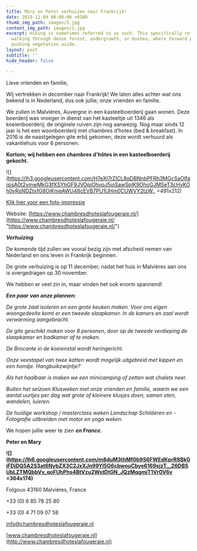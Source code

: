 ```yaml
---
title: Mary en Peter verhuizen naar Frankrijk!
date: 2019-11-09 00:00:00 +0100
thumb_img_path: images/1.jpg
content_img_path: images/1.jpg
excerpt: Hiking is sometimes referred to as such. This specifically refers to difficult
  walking through dense forest, undergrowth, or bushes, where forward progress requires
  pushing vegetation aside.
layout: post
subtitle: ''
hide_header: false

---
```

Lieve vrienden en familie,

Wij vertrekken in december naar Frankrijk! We laten alles achter wat ons bekend is in Nederland, dus ook jullie; onze vrienden en familie.

We zullen in Malvières, Auvergne in een kasteelboerderij gaan wonen. Deze boerderij was vroeger in dienst van het kasteeltje uit 1346 als koeienboerderij; de originele ruiven zijn nog aanwezig. Nog maar sinds 12 jaar is het een woonboerderij met chambres d’hotes (bed & breakfast). In 2016 is de naastgelegen gite erbij gekomen, deze wordt verhuurd als vakantiehuis voor 6 personen.

**Kortom; wij hebben een chambres d'hôtes in een kasteelboerderij gekocht.**

![](https://lh3.googleusercontent.com/H7eXI7rZICL8qDBNnbPFRh3MGcSaOlfaisjsA0t2vmwMkG3fXSYhGF9JVOpjOhvpJ5ioSawSplK9OhoGJMSeT3cHyKOh0yRsNDZtxfG8OiKmeAWU48cEVB7PU1UHm0CUWVY2tzW_ =491x212)

[Klik hier voor een foto-impressie](https://photos.google.com/share/AF1QipOws25LOiD4F4eK40ASygY1gjpNBBSTI2PauVVa55ol2Xee-ht8OFvt-hixFXtYoQ/photo/AF1QipNbz-FgGh21HS3cLHfZgAM8DDcFsiT8QzG25ECp?key=NTl1QVRkREVxM2N6NjdRd01yWXotbGNCc2xWX2VB)

Website: [https://www.chambresdhoteslafougeraie.nl/](https://www.chambresdhoteslafougeraie.nl/ "https://www.chambresdhoteslafougeraie.nl/")

**_Verhuizing_**

De komende tijd zullen we vooral bezig zijn met afscheid nemen van Nederland en ons leven in Frankrijk beginnen.

De grote verhuizing is op 11 december, nadat het huis in Malvières aan ons is overgedragen op 30 november.

We hebben er veel zin in, maar vinden het ook enorm spannend!

**_Een paar van onze plannen:_**

_De grote zaal isoleren en een grote keuken maken. Voor ons eigen woongedeelte komt er een tweede slaapkamer. In de kamers en zaal wordt verwarming aangebracht._

_De gite geschikt maken voor 8 personen, door op de tweede verdieping de slaapkamer en badkamer af te maken._

_De Brocante in de koeienstal wordt heringericht._

_Onze veestapel van twee katten wordt mogelijk uitgebreid met kippen en een hondje. Hangbuikzwijntje?_

_Als het haalbaar is maken we een minicamping of zetten wat chalets neer._

_Buiten het seizoen Klusweken met onze vrienden en familie, waarin we een aantal uurtjes per dag wat grote of kleinere klusjes doen, samen eten, wandelen, luieren._

_De huidige workshop / masterclass weken Landschap Schilderen en - Fotografie uitbreiden met motor en yoga weken._

We hopen jullie weer te zien **_en France_**.

**Peter en Mary**

**![](https://lh6.googleusercontent.com/m8duM3thMf0b9S6FWEdKprR8BkGiFDjDQ5A2S3at6NybZX3C2JxXJn99Yl5G6cbwouCbye6169sjzT__26DBSUbLZTMQbbVv_qoFUhPhs4BtVzu2WstDtGN_JQzMqgmjT1Vr0V6v =364x174)**

Folgoux 43160 Malvières, France

\+33 (0) 6 85 78 25 80

\+33 (0) 4 71 09 07 58

[info@chambresdhoteslafougeraie.nl](mailto:info@chambresdhoteslafougeraie.nl)

[www.chambresdhoteslafougeraie.nl](http://www.chambresdhoteslafougeraie.nl)